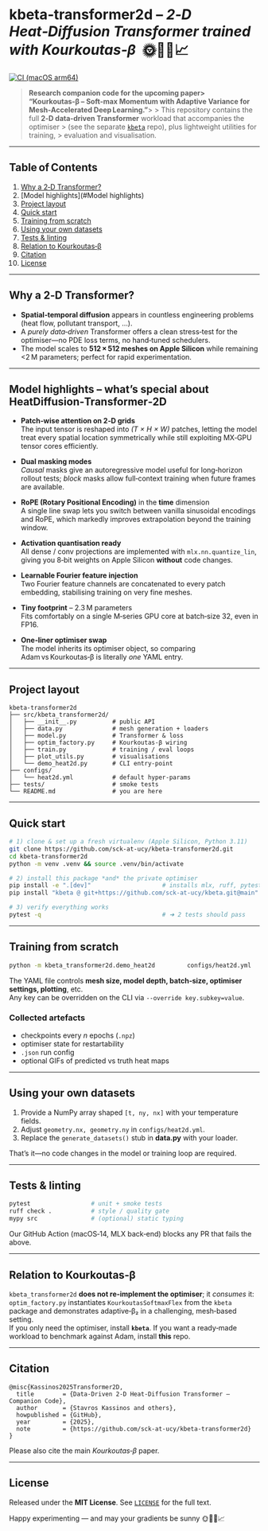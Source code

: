 # kbeta‑transformer2d – *2‑D Heat‑Diffusion Transformer trained with Kourkoutas‑β*  🌞🦎🚀📈

[![CI (macOS arm64)](https://github.com/sck-at-ucy/kbeta-transformer2d/actions/workflows/ci.yml/badge.svg)](https://github.com/sck-at-ucy/kbeta-transformer2d/actions/workflows/ci.yml)

> **Research companion code for the upcoming paper> “Kourkoutas‑β – Soft‑max Momentum with Adaptive Variance for Mesh‑Accelerated Deep Learning.”**> > This repository contains the full **2‑D data‑driven Transformer** workload that accompanies the optimiser > (see the separate [`kbeta`](https://github.com/sck-at-ucy/kbeta) repo), plus lightweight utilities for training, > evaluation and visualisation.

---

## Table of Contents
1. [Why a 2‑D Transformer?](#why-a-2d-transformer)
2. [Model highlights](#Model highlights)
3. [Project layout](#project-layout)
4. [Quick start](#quick-start)
5. [Training from scratch](#training-from-scratch)
6. [Using your own datasets](#using-your-own-datasets)
7. [Tests & linting](#tests--linting)
8. [Relation to Kourkoutas‑β](#relation-to-kourkoutas-β)
9. [Citation](#citation)
10. [License](#license)

---

## Why a 2‑D Transformer?

* **Spatial‑temporal diffusion** appears in countless engineering problems (heat flow, pollutant transport, …).  
* A *purely data‑driven* Transformer offers a clean stress‑test for the optimiser—no PDE loss terms, no hand‑tuned schedulers.  
* The model scales to **512 × 512 meshes on Apple Silicon** while remaining <2 M parameters; perfect for rapid experimentation.

---

## Model highlights – what’s special about **HeatDiffusion‑Transformer‑2D**

* **Patch‑wise attention on 2‑D grids**  
  The input tensor is reshaped into *(T × H × W)* patches, letting the model
  treat every spatial location symmetrically while still exploiting MX‑GPU
  tensor cores efficiently.

* **Dual masking modes**  
  *Causal* masks give an autoregressive model useful for long‑horizon rollout
  tests; *block* masks allow full‑context training when future frames are
  available.

* **RoPE (Rotary Positional Encoding)** in the **time** dimension  
  A single line swap lets you switch between vanilla sinusoidal encodings and
  RoPE, which markedly improves extrapolation beyond the training window.

* **Activation quantisation ready**  
  All dense / conv projections are implemented with `mlx.nn.quantize_lin`,
  giving you 8‑bit weights on Apple Silicon **without** code changes.

* **Learnable Fourier feature injection**  
  Two Fourier feature channels are concatenated to every patch embedding,
  stabilising training on very fine meshes.

* **Tiny footprint** – 2.3 M parameters  
  Fits comfortably on a single M‑series GPU core at batch‑size 32, even in
  FP16.

* **One‑liner optimiser swap**  
  The model inherits its optimiser object, so comparing Adam vs Kourkoutas‑β
  is literally *one* YAML entry.

---

## Project layout

```
kbeta-transformer2d
├── src/kbeta_transformer2d/
│   ├── __init__.py          # public API
│   ├── data.py              # mesh generation + loaders
│   ├── model.py             # Transformer & loss
│   ├── optim_factory.py     # Kourkoutas‑β wiring
│   ├── train.py             # training / eval loops
│   ├── plot_utils.py        # visualisations
│   └── demo_heat2d.py       # CLI entry‑point
├── configs/
│   └── heat2d.yml           # default hyper‑params
├── tests/                   # smoke tests
└── README.md                # you are here
```

---

## Quick start

```bash
# 1) clone & set up a fresh virtualenv (Apple Silicon, Python 3.11)
git clone https://github.com/sck-at-ucy/kbeta-transformer2d.git
cd kbeta-transformer2d
python -m venv .venv && source .venv/bin/activate

# 2) install this package *and* the private optimiser
pip install -e ".[dev]"                    # installs mlx, ruff, pytest, …
pip install "kbeta @ git+https://github.com/sck-at-ucy/kbeta.git@main"

# 3) verify everything works
pytest -q                                  # ➜ 2 tests should pass
```

---

## Training from scratch

```bash
python -m kbeta_transformer2d.demo_heat2d         configs/heat2d.yml                         --override model_params.epochs=30
```

The YAML file controls **mesh size, model depth, batch‑size, optimiser settings, plotting**, etc.  
Any key can be overridden on the CLI via `--override key.subkey=value`.

### Collected artefacts

* checkpoints every *n* epochs (`.npz`)
* optimiser state for restartability
* `.json` run config
* optional GIFs of predicted vs truth heat maps

---

## Using your own datasets

1. Provide a NumPy array shaped `[t, ny, nx]` with your temperature fields.  
2. Adjust `geometry.nx, geometry.ny` in `configs/heat2d.yml`.  
3. Replace the `generate_datasets()` stub in **data.py** with your loader.

That’s it—no code changes in the model or training loop are required.

---

## Tests & linting

```bash
pytest                 # unit + smoke tests
ruff check .           # style / quality gate
mypy src               # (optional) static typing
```

Our GitHub Action (macOS‑14, MLX back‑end) blocks any PR that fails the above.

---

## Relation to Kourkoutas‑β

`kbeta_transformer2d` **does not re‑implement the optimiser**; it *consumes* it:  
`optim_factory.py` instantiates `KourkoutasSoftmaxFlex` from the `kbeta` package and demonstrates adaptive‑β₂ in a challenging, mesh‑based setting.  
If you only need the optimiser, install **`kbeta`**.  If you want a ready‑made workload to benchmark against Adam, install **this** repo.

---

## Citation

```
@misc{Kassinos2025Transformer2D,
  title        = {Data‑Driven 2‑D Heat‑Diffusion Transformer – Companion Code},
  author       = {Stavros Kassinos and others},
  howpublished = {GitHub},
  year         = {2025},
  note         = {https://github.com/sck-at-ucy/kbeta-transformer2d}
}
```

Please also cite the main *Kourkoutas‑β* paper.

---

## License

Released under the **MIT License**.  See [`LICENSE`](LICENSE) for the full text.

Happy experimenting — and may your gradients be sunny 🌞🦎🚀📈

